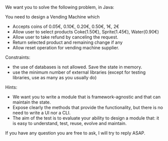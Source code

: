 We want you to solve the following problem, in Java: 

You need to design a Vending Machine which
- Accepts coins of 0.05€, 0.10€, 0.20€, 0.50€, 1€, 2€ 
- Allow user to select products Coke(1.50€), Sprite(1.45€), Water(0.90€) 
- Allow user to take refund by canceling the request.
- Return selected product and remaining change if any
- Allow reset operation for vending machine supplier.

Constraints: 
- the use of databases is not allowed. Save the state in memory.
- use the minimum number of external libraries (except for testing libraries, use as many as you usually do)

Hints:
- We want you to write a module that is framework-agnostic and that can maintain the state. 
- Expose clearly the methods that provide the functionality, but there is no need to write a UI nor a CLI.
- The aim of the test is to evaluate your ability to design a module that: it is easy to understand, test, reuse, evolve and maintain. 

If you have any question you are free to ask, I will try to reply ASAP.